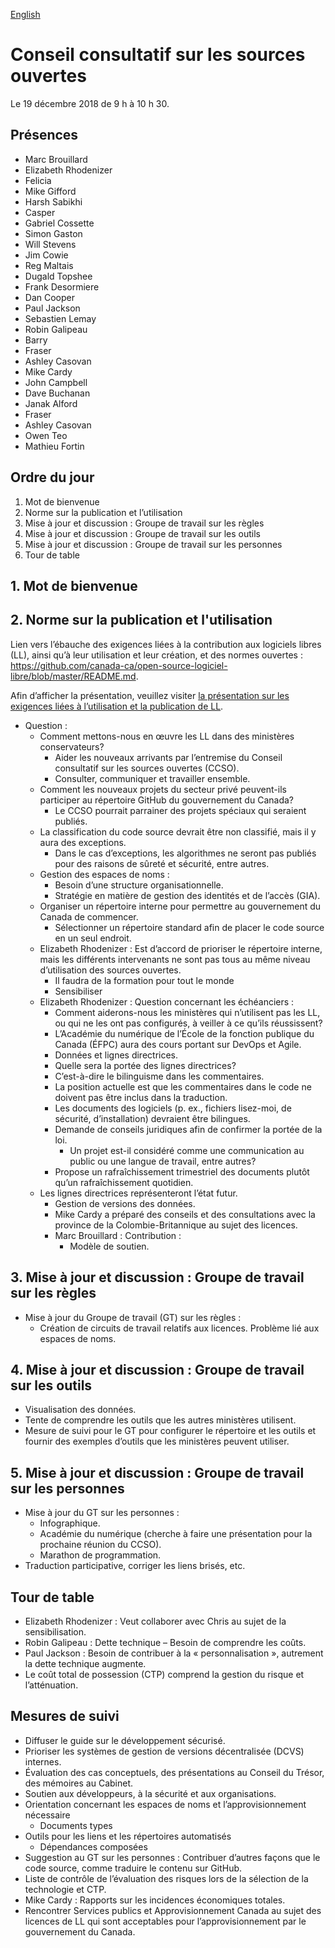 [English](https://github.com/canada-ca/OS-Advisory_Conseil-SO/blob/master/en/Meetings/2018-12-19.md#open-source-advisory-board)

# Conseil consultatif sur les sources ouvertes

Le 19 décembre 2018 de 9 h à 10 h 30.

## Présences

* Marc Brouillard
* Elizabeth Rhodenizer
* Felicia
* Mike Gifford
* Harsh Sabikhi
* Casper
* Gabriel Cossette
* Simon Gaston
* Will Stevens
* Jim Cowie
* Reg Maltais
* Dugald Topshee
* Frank Desormiere
* Dan Cooper
* Paul Jackson
* Sebastien Lemay
* Robin Galipeau
* Barry
* Fraser
* Ashley Casovan
* Mike Cardy
* John Campbell
* Dave Buchanan
* Janak Alford
* Fraser
* Ashley Casovan
* Owen Teo
* Mathieu Fortin

## Ordre du jour

1. Mot de bienvenue
2. Norme sur la publication et l’utilisation
3. Mise à jour et discussion : Groupe de travail sur les règles
4. Mise à jour et discussion : Groupe de travail sur les outils
5. Mise à jour et discussion : Groupe de travail sur les personnes
6. Tour de table

## 1. Mot de bienvenue 

## 2. Norme sur la publication et l'utilisation 
Lien vers l’ébauche des exigences liées à la contribution aux logiciels libres (LL), ainsi qu’à leur utilisation et leur création, et des normes ouvertes : https://github.com/canada-ca/open-source-logiciel-libre/blob/master/README.md. 

Afin d’afficher la présentation, veuillez visiter [la présentation sur les exigences liées à l’utilisation et la publication de LL](https://github.com/canada-ca/OS-Advisory_Conseil-SO/issues/93). 

* Question :
  * Comment mettons-nous en œuvre les LL dans des ministères conservateurs?
    * Aider les nouveaux arrivants par l’entremise du Conseil consultatif sur les sources ouvertes (CCSO).
    * Consulter, communiquer et travailler ensemble.
  * Comment les nouveaux projets du secteur privé peuvent-ils participer au répertoire GitHub du gouvernement du Canada?
    * Le CCSO pourrait parrainer des projets spéciaux qui seraient publiés.
  * La classification du code source devrait être non classifié, mais il y aura des exceptions.
    * Dans le cas d’exceptions, les algorithmes ne seront pas publiés pour des raisons de sûreté et sécurité, entre autres.
  * Gestion des espaces de noms :
    * Besoin d’une structure organisationnelle.
    * Stratégie en matière de gestion des identités et de l’accès (GIA).
  * Organiser un répertoire interne pour permettre au gouvernement du Canada de commencer.
    * Sélectionner un répertoire standard afin de placer le code source en un seul endroit.
  * Elizabeth Rhodenizer : Est d’accord de prioriser le répertoire interne, mais les différents intervenants ne sont pas tous au même niveau d’utilisation des sources ouvertes.
    * Il faudra de la formation pour tout le monde
    * Sensibiliser
  * Elizabeth Rhodenizer : Question concernant les échéanciers :
    * Comment aiderons-nous les ministères qui n’utilisent pas les LL, ou qui ne les ont pas configurés, à veiller à ce qu’ils réussissent?
    * L’Académie du numérique de l’École de la fonction publique du Canada (ÉFPC) aura des cours portant sur DevOps et Agile.
    * Données et lignes directrices.
    * Quelle sera la portée des lignes directrices?
    * C’est-à-dire le bilinguisme dans les commentaires.
    * La position actuelle est que les commentaires dans le code ne doivent pas être inclus dans la traduction.
    * Les documents des logiciels (p. ex., fichiers lisez-moi, de sécurité, d’installation) devraient être bilingues.
    * Demande de conseils juridiques afin de confirmer la portée de la loi.
      * Un projet est-il considéré comme une communication au public ou une langue de travail, entre autres?
    * Propose un rafraîchissement trimestriel des documents plutôt qu’un rafraîchissement quotidien.
  * Les lignes directrices représenteront l’état futur.
    * Gestion de versions des données.
    * Mike Cardy a préparé des conseils et des consultations avec la province de la Colombie-Britannique au sujet des licences.
    * Marc Brouillard : Contribution :
      * Modèle de soutien.
      
## 3. Mise à jour et discussion : Groupe de travail sur les règles
* Mise à jour du Groupe de travail (GT) sur les règles :
  * Création de circuits de travail relatifs aux licences.
Problème lié aux espaces de noms.

## 4. Mise à jour et discussion : Groupe de travail sur les outils
* Visualisation des données.
* Tente de comprendre les outils que les autres ministères utilisent.
* Mesure de suivi pour le GT pour configurer le répertoire et les outils et fournir des exemples d’outils que les ministères peuvent utiliser.

## 5. Mise à jour et discussion : Groupe de travail sur les personnes
* Mise à jour du GT sur les personnes :
  * Infographique.
  * Académie du numérique (cherche à faire une présentation pour la prochaine réunion du CCSO).
  * Marathon de programmation.
* Traduction participative, corriger les liens brisés, etc.

## Tour de table 
* Elizabeth Rhodenizer : Veut collaborer avec Chris au sujet de la sensibilisation.
* Robin Galipeau : Dette technique – Besoin de comprendre les coûts.
* Paul Jackson : Besoin de contribuer à la « personnalisation », autrement la dette technique augmente.
* Le coût total de possession (CTP) comprend la gestion du risque et l’atténuation.

## Mesures de suivi 
* Diffuser le guide sur le développement sécurisé.
* Prioriser les systèmes de gestion de versions décentralisée (DCVS) internes.
* Évaluation des cas conceptuels, des présentations au Conseil du Trésor, des mémoires au Cabinet.
* Soutien aux développeurs, à la sécurité et aux organisations.
* Orientation concernant les espaces de noms et l’approvisionnement nécessaire
  * Documents types
* Outils pour les liens et les répertoires automatisés
  * Dépendances composées
* Suggestion au GT sur les personnes : Contribuer d’autres façons que le code source, comme traduire le contenu sur GitHub.
* Liste de contrôle de l’évaluation des risques lors de la sélection de la technologie et CTP.
* Mike Cardy : Rapports sur les incidences économiques totales.
* Rencontrer Services publics et Approvisionnement Canada au sujet des licences de LL qui sont acceptables pour l’approvisionnement par le gouvernement du Canada.

